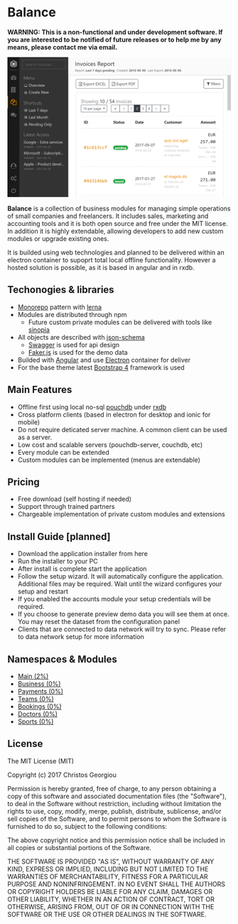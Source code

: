 # Balance

**WARNING: This is a non-functional and under development software. If you are interested to be notified of future releases or to help me by any means, please contact me via email.**

![screenshot](modules/main/theme/docs/assets/screenshot.png)

**Balance** is a collection of business modules for managing simple operations of small companies and freelancers.
It includes sales, marketing and accounting tools and it is both open source and free under the MIT license.
In addition it is highly extendable, allowing developers to add new custom modules or upgrade existing ones.

It is builded using web technologies and planned to be delivered within an electron container to supoprt total local offline functionality. However a hosted solution is possible, as it is based in angular and in rxdb.

## Techonogies & libraries

- [Monorepo](https://github.com/babel/babel/blob/master/doc/design/monorepo.md) pattern with [lerna](https://github.com/lerna/lerna)
- Modules are distributed through npm
  - Future custom private modules can be delivered with tools like [sinopia](https://www.npmjs.com/package/sinopia)
- All objects are described with [json-schema](http://json-schema.org)
  - [Swagger](https://swagger.io) is used for api design
  - [Faker.js](https://github.com/marak/faker.js) is used for the demo data
- Builded with [Angular](https://angular.io/) and use [Electron](https://electron.atom.io) container for deliver
- For the base theme latest [Bootstrap 4](http://getbootstrap.com/) framework is used

## Main Features

- Offline first using local no-sql [pouchdb](https://pouchdb.com) under [rxdb](https://github.com/pubkey/rxdb)
- Cross platform clients (based in electron for desktop and ionic for mobile)
- Do not require deticated server machine. A common client can be used as a server.
- Low cost and scalable servers (pouchdb-server, couchdb, etc)
- Every module can be extended
- Custom modules can be implemented (menus are extendable)

## Pricing

- Free download (self hosting if needed)
- Support through trained partners
- Chargeable implementation of private custom modules and extensions

## Install Guide [planned]

- Download the application installer from here
- Run the installer to your PC
- After install is complete start the application
- Follow the setup wizard. It will automatically configure the application. Additional files may be required. Wait until the wizard configures your setup and restart
- If you enabled the accounts module your setup credentials will be required.
- If you choose to generate preview demo data you will see them at once. You may reset the dataset from the configuration panel
- Clients that are connected to data network will try to sync. Please refer to data network setup for more information

## Namespaces & Modules

- [Main (2%)](docs/modules/_main.md)
- [Business (0%)](docs/modules/business.md)
- [Payments (0%)](docs/modules/payments.md)
- [Teams (0%)](docs/modules/teams.md)
- [Bookings (0%)](docs/modules/bookings.md)
- [Doctors (0%)](docs/modules/doctors.md)
- [Sports (0%)](docs/modules/sports.md)

## License
The MIT License (MIT)

Copyright (c) 2017 Christos Georgiou

Permission is hereby granted, free of charge, to any person obtaining a copy
of this software and associated documentation files (the "Software"), to deal
in the Software without restriction, including without limitation the rights
to use, copy, modify, merge, publish, distribute, sublicense, and/or sell
copies of the Software, and to permit persons to whom the Software is
furnished to do so, subject to the following conditions:

The above copyright notice and this permission notice shall be included in all
copies or substantial portions of the Software.

THE SOFTWARE IS PROVIDED "AS IS", WITHOUT WARRANTY OF ANY KIND, EXPRESS OR
IMPLIED, INCLUDING BUT NOT LIMITED TO THE WARRANTIES OF MERCHANTABILITY,
FITNESS FOR A PARTICULAR PURPOSE AND NONINFRINGEMENT. IN NO EVENT SHALL THE
AUTHORS OR COPYRIGHT HOLDERS BE LIABLE FOR ANY CLAIM, DAMAGES OR OTHER
LIABILITY, WHETHER IN AN ACTION OF CONTRACT, TORT OR OTHERWISE, ARISING FROM,
OUT OF OR IN CONNECTION WITH THE SOFTWARE OR THE USE OR OTHER DEALINGS IN THE
SOFTWARE.
